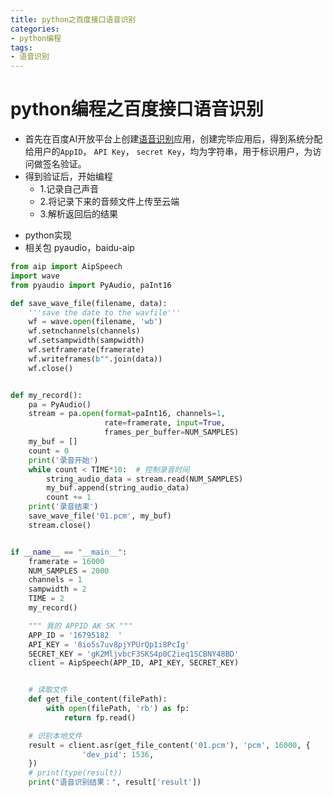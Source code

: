 ```yaml
---
title: python之百度接口语音识别
categories: 
- python编程
tags: 
- 语音识别
---
```




# python编程之百度接口语音识别

- 首先在百度AI开放平台上创建[语音识别](https://ai.baidu.com/tech/speech/asr)应用，创建完毕应用后，得到系统分配给用户的`AppID`， `API Key`，  `secret Key`，均为字符串，用于标识用户，为访问做签名验证。
- 得到验证后，开始编程
  - 1.记录自己声音
  - 2.将记录下来的音频文件上传至云端
  - 3.解析返回后的结果

<!--more-->

- python实现
- 相关包 pyaudio，baidu-aip

```python
from aip import AipSpeech
import wave
from pyaudio import PyAudio, paInt16

def save_wave_file(filename, data):
    '''save the date to the wavfile'''
    wf = wave.open(filename, 'wb')
    wf.setnchannels(channels)
    wf.setsampwidth(sampwidth)
    wf.setframerate(framerate)
    wf.writeframes(b"".join(data))
    wf.close()


def my_record():
    pa = PyAudio()
    stream = pa.open(format=paInt16, channels=1,
                     rate=framerate, input=True,
                     frames_per_buffer=NUM_SAMPLES)
    my_buf = []
    count = 0
    print('录音开始')
    while count < TIME*10:  # 控制录音时间
        string_audio_data = stream.read(NUM_SAMPLES)
        my_buf.append(string_audio_data)
        count += 1
    print('录音结束')
    save_wave_file('01.pcm', my_buf)
    stream.close()


if __name__ == "__main__":
    framerate = 16000
    NUM_SAMPLES = 2000
    channels = 1
    sampwidth = 2
    TIME = 2
    my_record()

    """ 我的 APPID AK SK """
    APP_ID = '16795182  '
    API_KEY = '8io5s7uv8pjYPUrQp1i8PcIg'
    SECRET_KEY = 'gK2MljvbcF3SKS4p0C2ieq1SCBNY48BD'
    client = AipSpeech(APP_ID, API_KEY, SECRET_KEY)


    # 读取文件
    def get_file_content(filePath):
        with open(filePath, 'rb') as fp:
            return fp.read()

    # 识别本地文件
    result = client.asr(get_file_content('01.pcm'), 'pcm', 16000, {
                'dev_pid': 1536,
    })
    # print(type(result))
    print("语音识别结果：", result['result'])

```

